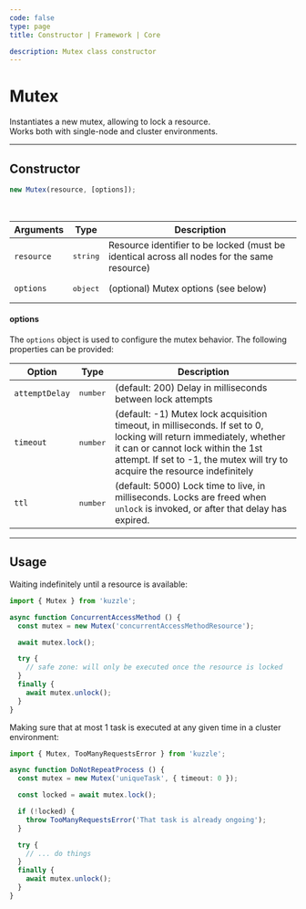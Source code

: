 ```yaml
---
code: false
type: page
title: Constructor | Framework | Core

description: Mutex class constructor
---
```


# Mutex

<SinceBadge version="2.9.0" />

Instantiates a new mutex, allowing to lock a resource.  
Works both with single-node and cluster environments.

---

## Constructor

```js
new Mutex(resource, [options]);
```

<br/>

| Arguments           | Type              | Description                                                                                                                     |
| ------------------- | ----------------- | -------------------------------------------------------------------------------------------- |
| `resource`          | <pre>string</pre> | Resource identifier to be locked (must be identical across all nodes for the same resource)  |
| `options`           | <pre>object</pre> | (optional) Mutex options (see below) |

#### options

The `options` object is used to configure the mutex behavior. The following properties can be provided:

| Option         | Type              | Description                                                                                                      |
| -------------- | ----------------- | ---------------------------------------------------------------------------------------------------------------- |
| `attemptDelay` | <pre>number</pre>          | (default: 200) Delay in milliseconds between lock attempts |
| `timeout`      | <pre>number</pre>          | (default: -1) Mutex lock acquisition timeout, in milliseconds. If set to 0, locking will return immediately, whether it can or cannot lock within the 1st attempt. If set to -1, the mutex will try to acquire the resource indefinitely |
| `ttl`          | <pre>number</pre>          | (default: 5000) Lock time to live, in milliseconds. Locks are freed when `unlock` is invoked, or after that delay has expired. |

---

## Usage

Waiting indefinitely until a resource is available:

```ts
import { Mutex } from 'kuzzle';

async function ConcurrentAccessMethod () {
  const mutex = new Mutex('concurrentAccessMethodResource');

  await mutex.lock();

  try {
    // safe zone: will only be executed once the resource is locked
  }
  finally {
    await mutex.unlock();
  }
}
```

Making sure that at most 1 task is executed at any given time in a cluster environment:

```ts
import { Mutex, TooManyRequestsError } from 'kuzzle';

async function DoNotRepeatProcess () {
  const mutex = new Mutex('uniqueTask', { timeout: 0 });

  const locked = await mutex.lock();

  if (!locked) {
    throw TooManyRequestsError('That task is already ongoing');
  }

  try {
    // ... do things
  }
  finally {
    await mutex.unlock();
  }
}
```
